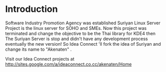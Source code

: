 # Introduction #

Software Industry Promotion Agency was established Suriyan Linux Server Project is the linux server for SOHO and SMEs. Now this project was terminated and change the objective to be the Thai library for KDE4 then The Suriyan Server is stop and didn't have any development process eventually the new version! So Idea Connect 'll fork the idea of Suriyan and change its name to "Akenaten" .

Visit our Idea Connect projects at http://sites.google.com/a/ideaconnect.co.cc/akenaten/Home